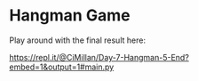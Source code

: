 # Hangman Game

Play around with the final result here:

https://repl.it/@CiMillan/Day-7-Hangman-5-End?embed=1&output=1#main.py
